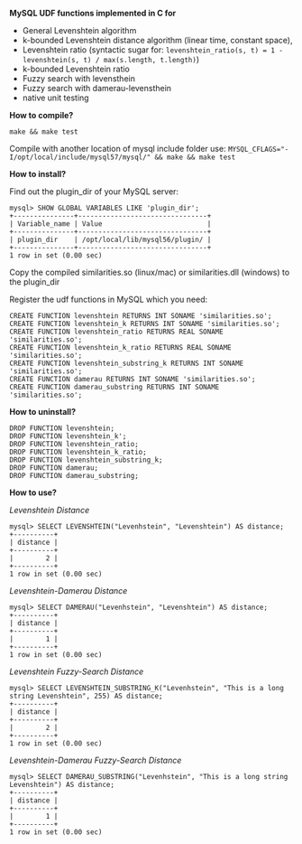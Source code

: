 **MySQL UDF functions implemented in C for**

* General Levenshtein algorithm
* k-bounded Levenshtein distance algorithm (linear time, constant space),
* Levenshtein ratio (syntactic sugar for: `levenshtein_ratio(s, t) = 1 - levenshtein(s, t) / max(s.length, t.length)`)
* k-bounded Levenshtein ratio
* Fuzzy search with levensthein
* Fuzzy search with damerau-levensthein
* native unit testing

**How to compile?**

`make && make test`

Compile with another location of mysql include folder use:
`MYSQL_CFLAGS="-I/opt/local/include/mysql57/mysql/" && make && make test`

**How to install?**

Find out the plugin_dir of your MySQL server:

```
mysql> SHOW GLOBAL VARIABLES LIKE 'plugin_dir';
+---------------+--------------------------------+
| Variable_name | Value                          |
+---------------+--------------------------------+
| plugin_dir    | /opt/local/lib/mysql56/plugin/ |
+---------------+--------------------------------+
1 row in set (0.00 sec)
```

Copy the compiled similarities.so (linux/mac) or similarities.dll (windows) to the plugin_dir

Register the udf functions in MySQL which you need:
```
CREATE FUNCTION levenshtein RETURNS INT SONAME 'similarities.so';
CREATE FUNCTION levenshtein_k RETURNS INT SONAME 'similarities.so';
CREATE FUNCTION levenshtein_ratio RETURNS REAL SONAME 'similarities.so';
CREATE FUNCTION levenshtein_k_ratio RETURNS REAL SONAME 'similarities.so';
CREATE FUNCTION levenshtein_substring_k RETURNS INT SONAME 'similarities.so';
CREATE FUNCTION damerau RETURNS INT SONAME 'similarities.so';
CREATE FUNCTION damerau_substring RETURNS INT SONAME 'similarities.so';
```

**How to uninstall?**

```
DROP FUNCTION levenshtein;
DROP FUNCTION levenshtein_k';
DROP FUNCTION levenshtein_ratio;
DROP FUNCTION levenshtein_k_ratio;
DROP FUNCTION levenshtein_substring_k;
DROP FUNCTION damerau;
DROP FUNCTION damerau_substring; 
```

**How to use?**

*Levenshtein Distance*
```
mysql> SELECT LEVENSHTEIN("Levenhstein", "Levenshtein") AS distance;
+----------+
| distance |
+----------+
|        2 |
+----------+
1 row in set (0.00 sec)
```

*Levenshtein-Damerau Distance*
```
mysql> SELECT DAMERAU("Levenhstein", "Levenshtein") AS distance;
+----------+
| distance |
+----------+
|        1 |
+----------+
1 row in set (0.00 sec)
```

*Levenshtein Fuzzy-Search Distance*
```
mysql> SELECT LEVENSHTEIN_SUBSTRING_K("Levenhstein", "This is a long string Levenshtein", 255) AS distance;
+----------+
| distance |
+----------+
|        2 |
+----------+
1 row in set (0.00 sec)
```

*Levenshtein-Damerau Fuzzy-Search Distance*
```
mysql> SELECT DAMERAU_SUBSTRING("Levenhstein", "This is a long string Levenshtein") AS distance;
+----------+
| distance |
+----------+
|        1 |
+----------+
1 row in set (0.00 sec)
```

